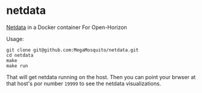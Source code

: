 # netdata
[Netdata](https://www.netdata.cloud/) in a Docker container For Open-Horizon

Usage:

```
git clone git@github.com:MegaMosquito/netdata.git
cd netdata
make
make run
```

That will get netdata running on the host. Then you can point your brwser at that host's por number `19999` to see the netdata visualizations.


